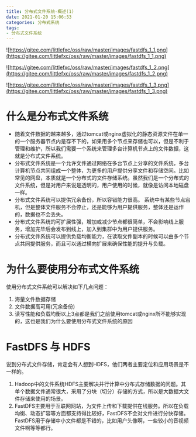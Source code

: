 ```yaml
---
title: 分布式文件系统-概述(1)
date: 2021-01-20 15:06:53
categories: 分布式系统
tags:
- 分布式文件系统
---
```


![https://gitee.com/littlefxc/oss/raw/master/images/fastdfs_1_1.png](https://gitee.com/littlefxc/oss/raw/master/images/fastdfs_1_1.png)

<!-- more -->

![https://gitee.com/littlefxc/oss/raw/master/images/fastdfs_1_2.png](https://gitee.com/littlefxc/oss/raw/master/images/fastdfs_1_2.png)

![https://gitee.com/littlefxc/oss/raw/master/images/fastdfs_1_3.png](https://gitee.com/littlefxc/oss/raw/master/images/fastdfs_1_3.png)

# 什么是分布式文件系统

- 随着文件数据的越来越多，通过tomcat或nginx虚拟化的静态资源文件在单一的一个服务器节点内是存不下的，如果用多个节点来存储也可以，但是不利于管理和维护，所以我们需要一个系统来管理多台计算机节点上的文件数据，这就是分布式文件系统。
- 分布式文件系统是一个允许文件通过网络在多台节点上分享的文件系统，多台计算机节点共同组成一个整体，为更多的用户提供分享文件和存储空间。比如常见的网盘，本质就是一个分布式的文件存储系统。虽然我们是一个分布式的文件系统，但是对用户来说是透明的，用户使用的时候，就像是访问本地磁盘一样。
- 分布式文件系统可以提供冗余备份，所以容错能力很高。 系统中有某些节点宕机，但是整体文件服务不会停止，还是能够为用户提供服务，整体还是运作的，数据也不会丢失。
- 分布式文件系统的可扩展性强，增加或减少节点都很简单，不会影响线上服务，增加完毕后会发布到线上，加入到集群中为用户提供服务。
- 分布式文件系统可以提供负载均衡能力，在读取文件副本的时候可以由多个节点共同提供服务，而且可以通过横向扩展来确保性能的提升与负载。

# 为什么要使用分布式文件系统

使用分布式文件系统可以解决如下几点问题：

1. 海量文件数据存储
2. 文件数据高可用(冗余备份)
3. 读写性能和负载均衡以上3点都是我们之前使用tomcat或nginx所不能够实现的，这也是我们为什么要使用分布式文件系统的原因

# FastDFS 与 HDFS

说到分布式文件存储，肯定会有人想到HDFS，他们两者主要定位和应用场景是不一样的。

1. Hadoop中的文件系统HDFS主要解决并行计算中分布式存储数据的问题。其单个数据文件通常很大，采用了分块（切分）存储的方式，所以是大数据大文件存储来使用的场景。
2. FastDFS主要用于互联网网站，为文件上传和下载提供在线服务。所以在负载均衡、动态扩容等方面都支持得比较好，FastDFS不会对文件进行分快存储。FastDFS用于存储中小文件都是不错的，比如用户头像啊，一些较小的音视频文件啊等等都行。
